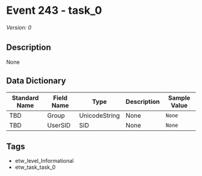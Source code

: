 # Event 243 - task_0
###### Version: 0

## Description
None

## Data Dictionary
|Standard Name|Field Name|Type|Description|Sample Value|
|---|---|---|---|---|
|TBD|Group|UnicodeString|None|`None`|
|TBD|UserSID|SID|None|`None`|

## Tags
* etw_level_Informational
* etw_task_task_0